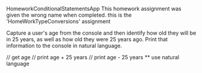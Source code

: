 HomeworkConditionalStatementsApp
This homework assignment was given the wrong name when completed.
this is the 'HomeWorkTypeConversions' assignment

Capture a user's age from the console and then identify how old they will be in 25 years,
as well as how old they were 25 years ago. Print that information to the console in natural language.


// get age
// print age + 25 years
// print age - 25 years
** use natural language
